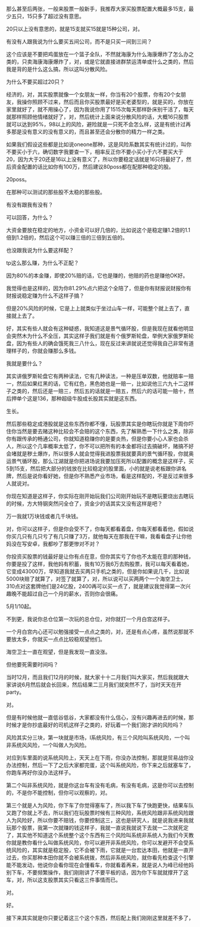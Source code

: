 
那么甚至后两张，一般来股票一般新手，我推荐大家买股票配置大概最多15支，最少五只，15只多了超过没有意思。

20只以上没有意思的，就是15支就买15就是15种公司，对。

有没有人跟我说为什么要买五间公司，而不是只买一间到三间？

这个应该是不要把鸡蛋放在一个篮子全队，不然就海康为什么海康爆炸了怎么办之类的，只卖海康海康爆炸了，对，或是它就直接进群禁运清单或什么之类的，然后我是背的是什么这么搞，所以这叫分散风险。


为什么不要买超过20只？

经济的，对，其实股票就像一个女朋友一样，你当有20个股票，你有20个女朋友，我操你照顾不过来，然后而且你买股票最好是买老婆型的，就是买的，你放在家里就好了，就不用操心了，因为我说你用了1515次每天那样卧床别干活了，每天就那样照顾他情绪就好了，对，然后统计上面来说分散风险的话，大概16只股票就可以达到95%，98以上的风险，避险就是一只死不会怎么样，这是有统计过再多那是没有意义的没有意义的，而且甚至还会分散你的精力一样之类。

如果我们假设这些都是比如说oneone那种，这是风险系数其实有统计过的，叫你不要买小于六，确切数字我要查一下，相率反正你不要小买小于六不要买大于20，因为大于20还是16以上没有意义了，所以你要稳定话就是16只将最好了，然后资金配置的话比如你有100万，然后建议80poss都在配那种稳定的股。


20poss。

在那种可以测试的那些股不太稳的那些股。

有没有跟我有没有？

可以回答，为什么？

大资金要放在稳定的地方，小资金可以好几倍的，比如说这个是稳定赚1.2倍的1.1倍到1.2倍的，然后这个可以赚三倍的三倍到五倍的。

也没跟我说为什么要这样配？

tp这么那么赚，为什么不正配？

因为80%的本金赚，即使20%赔的话，它也是赚的，他赔的药也是赚他OK好。

我觉得也是这样的，因为你81.29%点六把这个全陪了，但是你有财报说财报你有财报说稳定赚为什么不这样子搞？


但是20%风险的时候，它是上上就类似于坐过山车一样，可能整个就上去了，直接就上去了。

好，其实有些人就会有这种疑惑，我知道这是景气循环股，但是我现在就看他明显会突然木为什么不全压，其实这样子我们就是有个俄罗斯轮盘，举例大家俄罗斯轮盘，因为有些人的确会饿死我三八什么，现在反过来讲就说还觉得我自己非常有道理样子的，你就会赚那么多钱。

我就是要什么？

其实讲俄罗斯轮盘它有两种读法，它有几种读法，一种是压单双数，他就赔率一赔一，然后如果红黑的话，它有红色，黑色她也是一赔一，比如说他三六九十二这样子之类的，然后还是一赔三，然后五的话就是一赔五，然后六的话可能一赔十，然后押单个这是136，那种超级牛股成长股其实就是这东西。


生长。

然后那些稳定成港股就是这些东西你都不懂，玩股票其实是你瞎玩你就是下周你吓住你当然是要去赌这种比较会不会赔的这个东西，先了解熟悉一下什么之类，除非你有跟传承的畅通公司，你就知道稳赚你的是要炎热，但是你要小心人家也会杀人，所以这个几率概率太低了，你不可以把所有的本金都将过去搞破坏，赌搞不好会堵就是秽土爆炸，所以很多人就会觉得我进股票我就要真的景气循环股，你就奥运景气循环股，那么江湖就是你把进场说我要加压死所以配置的概念是这样子，买5到15支，然后把大部分的钱放在比较稳定的股里面，小的就是说老板跟你讲名牌，然后是说你看好她，但是你不熟悉产业市场，看是这样配的，不是反过来很多人就说对。


你现在知道是这样子，你实际在刚开始玩我们公司刚开始玩不是瞎玩要烧出去瞎玩的时候，方大特钢突然问全仓了，资金少的话其实又没有这样是吧？

万一我就1万块钱或者几千块钱。

对，你可以这样子，但是你会受不了，你每天都看着盘，你每天都看着他，假如说你买几只有几只亏了有几只赚了3万，就他每天在那我在干嘛，我看看盘子让你他妈没在写安卓，我都吵了那更惨对不对？

你投资买股票的钱最好是让你有点在意，但你其实亏了你也不太能在意的那种钱，你要是投了这样，我他妈有积蓄，我有10万我6万去购股票，我可以每天看着她，它变成43000万，早知道我就去买两只手机之类的，但是你如果说几千，比如说5000块赔了就算了，对签了就算了，对，所以说可以买两两个一个海空卫士，310点对这套牌他们是24亿股，2400再可以买一点了，就是建议我觉得第一次兴趣晚不能超过自己一个月的薪水，否则你会很痛。


5月1/10起。

不到更，我说你总仓位第一次玩的总仓位，对你就打一个月白宫这样子。

一个月白宫内心还可以勉强接受一点点之类的，对，还是有点心疼，虽然说那就不要放太多，你就买一点点比较稳观望他们。

海空卫士一直在观望，但是我发现一直没涨。

但他要死需要时间吗？

当时12月，而且我们12月的时候，就大家十十二月我们叫大家买，然后我就跟大家讲说6月然后就会长回来，然后结果二三月我们就突然不了，当时天天在开party。


对。

但是有时候他就一直低谷低谷，大家都没有什么信心，没有兴趣再进去的时候，那时候才是你抄底最好的司机这样子之类的，好玩着一个我们刚才讲的风险吗？

风险其实分三块，第一块就是市场，I系统风险，有三个风险叫系统风险，一个叫非系统风风险，一个叫做人为风险。

对应到车里面的说系统风险上，天天上在下雨，你没办法控制，那就是贸易战你没办法控制，然后一下了之后大家都完蛋，这个叫系统风险，你下来之后就塞车了，你跑车再好你没办法这样子。

第二个叫非系统风险，就是你这台车有没有毛病，有没有毛病，这是你可以去控制的，不是你不能控制，但你可以观察的，对。


第三个就是人为风险，你下车了你觉得塞车了，所以我下车了快跑更快，结果车队又跑了你就上不去，所以我们在玩股票时候有三种风险，系统风险跟非系统风险跟人为风险好，所以你要不赔钱，你要控制这三，这也是研究人，就是说我进来我就玩那个股票，我第一次就赚的钱这样子，我就一直说我就说下去就一二次就死定了，其实他不知道这个系统整个这个东西有三个风险叫系统非系统人为我们今天教你就是教你看什么叫做系统风险，你可以避开非系统风险，你可以发避开不会受系统风险的，其实就是稳定股，它不会被下雨，它就是一台宏达本田，他就是一直开过去，你买那种本田你就不会被系统拨，然后非系统风险，就你看先检查这个引擎能不能发动，他说你会看你现在会懂看车，你就看着再来，就是说人为峰已经他妈别下车，不要频繁操作，我们刚刚讲了不要平板的话，因为你下车就就撑开了这车，对，所以这支股票其实只看这三件事情而已。


对。

好。

接下来其实就是你只要记着这三个这个东西，然后配上我们刚刚这里就差不多了，

